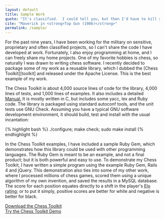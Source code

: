 ```yaml
---
layout: default
title: Sample Work
quote: "It's classified.  I could tell you, but then I'd have to kill you."
cite: "Maverick in <strong>Top Gun (1986)</strong>"
permalink: /sample/
---
```


<p class="lead" markdown="1">For the past nine years, I have been working for the military on sensitive, proprietary and often classified projects, so I can't share the code I have developed at work.  Fortunately, I also enjoy programming at home, and I can freely share my home projects.  One of my favorite hobbies is chess, so naturally I was drawn to writing chess software.  I recently decided to package some of my work as a reusable library, which I dubbed the [Chess Toolkit][toolkit] and released under the Apache License.  This is the best example of my work.</p>

The Chess Toolkit is about 4,000 source lines of code for the library, 4,000 lines of tests, and 1,000 lines of examples.  It also includes a detailed [Manual.][manual]  It is mostly written in C, but includes some yacc, lex and Ruby code.  The library is packaged using standard autoconf tools, and the unit tests use GNU Check.  Assuming you have a typical GNU software development environment, it should build, test and install with the usual incantation:

{% highlight bash %}
./configure; make check; sudo make install
{% endhighlight %}

In the Chess Toolkit examples, I have included a sample Ruby Gem, which demonstrates how this library could be used with other programming languages.  The Ruby Gem is meant to be an example, and not a final product; but it is both powerful and easy to use.  To demonstrate my Chess Toolkit, I have written a simple program using the example Ruby Gem, Rails 4 and jQuery.  This demonstration also ties into some of my other work, where I processed millions of chess games, scored them using a unique algorithm of my own invention, and saved the results in a MySQL database.  The score for each position equates directly to a shift in the player's <abbr title="The Elo rating system is a method for calculating the relative skill level of players">Elo rating</abbr>; or to put it simply, positive scores are better for white and negative is better for black.

<div class="row">
  <div class="col-sm-6 text-center stacks">
    <a href="https://github.com/steve-ortiz/chess_toolkit/archive/master.zip" class="btn btn-primary btn-large">Download the Chess Toolkit</a>
  </div>
  <div class="col-sm-6 text-center stacks">
    <a href="/chess-demo/" class="btn btn-primary btn-large">Try the Chess Toolkit Demo</a>
  </div>
</div>

[toolkit]: https://github.com/steve-ortiz/chess_toolkit
[manual]: https://github.com/steve-ortiz/chess_toolkit/blob/master/MANUAL.md
